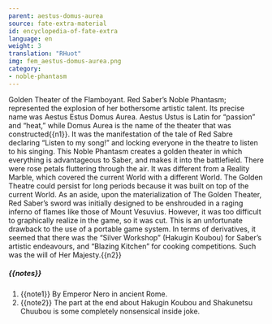 ```yaml
---
parent: aestus-domus-aurea
source: fate-extra-material
id: encyclopedia-of-fate-extra
language: en
weight: 3
translation: "RHuot"
img: fem_aestus-domus-aurea.png
category:
- noble-phantasm
---
```


Golden Theater of the Flamboyant.
Red Saber’s Noble Phantasm; represented the explosion of her bothersome artistic talent.
Its precise name was Aestus Estus Domus Aurea.
Aestus Ustus is Latin for “passion” and “heat,” while Domus Aurea is the name of the theater that was constructed{{n1}}.
It was the manifestation of the tale of Red Sabre declaring “Listen to my song!” and locking everyone in the theatre to listen to his singing.
This Noble Phantasm creates a golden theater in which everything is advantageous to Saber, and makes it into the battlefield. There were rose petals fluttering through the air.
It was different from a Reality Marble, which covered the current World with a different World. The Golden Theatre could persist for long periods because it was built on top of the current World.
As an aside, upon the materialization of The Golden Theater, Red Saber’s sword was initially designed to be enshrouded in a raging inferno of flames like those of Mount Vesuvius.
However, it was too difficult to graphically realize in the game, so it was cut. This is an unfortunate drawback to the use of a portable game system.
In terms of derivatives, it seemed that there was the “Silver Workshop” (Hakugin Koubou) for Saber’s artistic endeavours, and “Blazing Kitchen” for cooking competitions. Such was the will of Her Majesty.{{n2}}

##### {{notes}}

1. {{note1}} By Emperor Nero in ancient Rome.
2. {{note2}} The part at the end about Hakugin Koubou and Shakunetsu Chuubou is some completely nonsensical inside joke.

